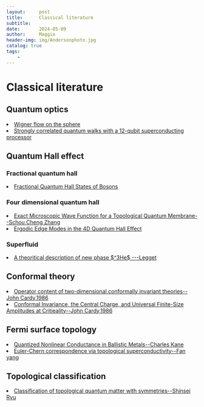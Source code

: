 ```yaml
---
layout:     post
title:      Classical literature
subtitle:   
date:       2024-05-09
author:     Maggie
header-img: img/Andersonphoto.jpg
catalog: true
tags:
    - 
---
```



#  Classical literature


## Quantum optics

<li>
<a href="https://maggiexheuw.github.io/pdf/The Wigner flow on the sphere.pdf">
Wigner flow on the sphere 
</a></li>

<li>
<a href="https://maggiexheuw.github.io/pdf/science.aaw1611.pdf">
Strongly correlated quantum
walks with a 12-qubit
superconducting processor
</a></li>



## Quantum Hall effect

### Fractional quantum hall 
<li>
<a href="https://maggiexheuw.github.io/pdf/cooper-2020-fractional-quantum-hall-states-of-bosons-properties-and-prospects-for-experimental-realization.pdf">
Fractional Quantum Hall States of Bosons
</a></li>


### Four dimensional quantum hall 

<li>
<a href="https://maggiexheuw.github.io/pdf/PhysRevLett.90.196801.pdf">
Exact Microscopic Wave Function for a Topological Quantum Membrane--Schou Cheng Zhang 
</a></li>

<li>
<a href="https://maggiexheuw.github.io/pdf/2104.01860v2.pdf">
Ergodic Edge Modes in the 4D Quantum Hall Effect
</a></li>

### Superfluid
<li>
<a href="https://maggiexheuw.github.io/pdf/RevModPhys.47.331.pdf">
A theoritical description of new phase $^3He$  ---Legget
</a></li>




## Conformal theory 


<li>
<a href="https://maggiexheuw.github.io/pdf/cardy1986.pdf">
Operator content of two-dimensional conformally invariant theories--John Cardy,1986
</a></li>


<li>
<a href="https://maggiexheuw.github.io/pdf/10.1103@physrevlett.56.742.pdf">
Conformal Invariance, the Central Charge, and Universal Finite-Size
Amplitudes at Critieality--John Cardy,1986
</a></li>



## Fermi surface topology 

<li>
<a href="https://maggiexheuw.github.io/pdf2/PhysRevLett.128.076801 (1).pdf">
Quantized Nonlinear Conductance in Ballistic Metals--Charles Kane
</a></li>


<li>
<a href="https://maggiexheuw.github.io/pdf2/Euler-Chern correspondence via topological superconductivity.pdf">
Euler-Chern correspondence via topological superconductivity--Fan yang
</a></li>

## Topological classification

<li>
<a href="https://maggiexheuw.github.io/pdf2/RevModPhys.88.035005 pdf">
Classification of topological quantum matter with symmetries--Shinsei Ryu
</a></li>

